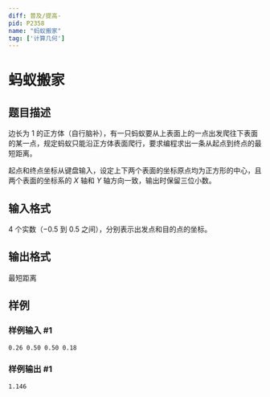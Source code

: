 ```yaml
---
diff: 普及/提高-
pid: P2358
name: "蚂蚁搬家"
tag: ['计算几何']
---
```

# 蚂蚁搬家
## 题目描述

边长为 $1$ 的正方体（自行脑补），有一只蚂蚁要从上表面上的一点出发爬往下表面的某一点，规定蚂蚁只能沿正方体表面爬行，要求编程求出一条从起点到终点的最短距离。

起点和终点坐标从键盘输入，设定上下两个表面的坐标原点均为正方形的中心，且两个表面的坐标系的 $X$ 轴和 $Y$ 轴方向一致，输出时保留三位小数。
## 输入格式

$4$ 个实数（$-0.5$ 到 $0.5$ 之间），分别表示出发点和目的点的坐标。
## 输出格式

最短距离

## 样例

### 样例输入 #1
```
0.26 0.50 0.50 0.18
```
### 样例输出 #1
```
1.146
```
